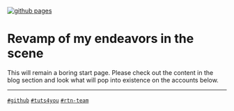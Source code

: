 [![github pages](https://github.com/0q51zke/0q51zke.github.io/actions/workflows/gh-pages.yml/badge.svg)](https://github.com/0q51zke/0q51zke.github.io/actions/workflows/gh-pages.yml)

# Revamp of my endeavors in the scene

This will remain a boring start page. Please check out the content in the blog section and look what will pop into existence on the accounts below.

---

[`#github`](https://github.com/0q51zke)
[`#tuts4you`](https://forum.tuts4you.com/profile/131950-0q51zke/)
[`#rtn-team`](https://www.rtn-team.cc/)
